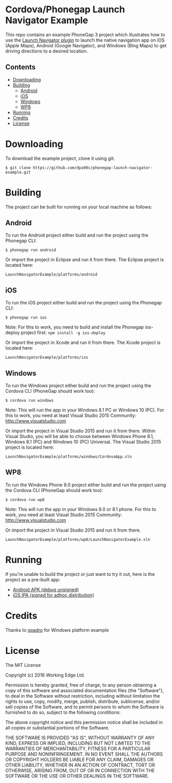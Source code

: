 Cordova/Phonegap Launch Navigator Example
=================================

This repo contains an example PhoneGap 3 project which illustrates how to use the [Launch Navigator plugin](https://github.com/dpa99c/phonegap-launch-navigator) to launch the native navigation app on iOS (Apple Maps), Android (Google Navigator), and Windows (Bing Maps) to get driving directions to a desired location.


## Contents
* [Downloading](#downloading)
* [Building](#building)
    * [Android](#android)
    * [iOS](#ios)
    * [Windows](#windows)
    * [WP8](#wp8)
* [Running](#running)
* [Credits](#credits)
* [License](#license)
 
# Downloading

To download the example project, clone it using git:

    $ git clone https://github.com/dpa99c/phonegap-launch-navigator-example.git

# Building

The project can be built for running on your local machine as follows:

## Android

To run the Android project either build and run the project using the Phonegap CLI:

    $ phonegap run android


Or import the project in Eclipse and run it from there. The Eclipse project is located here:

    LaunchNavigatorExample/platforms/android


## iOS

To run the iOS project either build and run the project using the Phonegap CLI:

    $ phonegap run ios

Note: For this to work, you need to build and install the Phonegap ios-deploy project first: `npm install -g ios-deploy`

Or import the project in Xcode and run it from there. The Xcode project is located here:

    LaunchNavigatorExample/platforms/ios

## Windows

To run the Windows project either build and run the project using the Cordova CLI (PhoneGap should work too):

    $ cordova run windows

Note: This will run the app in your Windows 8.1 PC or Windows 10 (PC). For this to work, you need at least Visual Studio 2015 Community: http://www.visualstudio.com

Or import the project in Visual Studio 2015 and run it from there. Within Visual Studio, you will be able to choose between Windows Phone 8.1, Windows 8.1 (PC) and Windows 10 (PC) Universal. The Visual Studio 2015 project is located here:

    LaunchNavigatorExample/platforms/windows/CordovaApp.sln

## WP8

To run the Windows Phone 8.0 project either build and run the project using the Cordova CLI (PhoneGap should work too):

    $ cordova run wp8

Note: This will run the app in your Windows 8.0 or 8.1 phone. For this to work, you need at least Visual Studio 2015 Community: http://www.visualstudio.com

Or import the project in Visual Studio 2015 and run it from there.

	LaunchNavigatorExample/platforms/wp8/LaunchNavigatorExample.sln

# Running
If you're unable to build the project or just want to try it out, here is the project as a pre-built app:

- [Android APK (debug unsigned)](build/LaunchNavigatorExample.apk)
- [iOS IPA (signed for adhoc distribution)](build/LaunchNavigatorExample.ipa)

# Credits

Thanks to [opadro](https://github.com/opadro) for Windows platform example

License
================

The MIT License

Copyright (c) 2016 Working Edge Ltd.

Permission is hereby granted, free of charge, to any person obtaining a copy
of this software and associated documentation files (the "Software"), to deal
in the Software without restriction, including without limitation the rights
to use, copy, modify, merge, publish, distribute, sublicense, and/or sell
copies of the Software, and to permit persons to whom the Software is
furnished to do so, subject to the following conditions:

The above copyright notice and this permission notice shall be included in
all copies or substantial portions of the Software.

THE SOFTWARE IS PROVIDED "AS IS", WITHOUT WARRANTY OF ANY KIND, EXPRESS OR
IMPLIED, INCLUDING BUT NOT LIMITED TO THE WARRANTIES OF MERCHANTABILITY,
FITNESS FOR A PARTICULAR PURPOSE AND NONINFRINGEMENT. IN NO EVENT SHALL THE
AUTHORS OR COPYRIGHT HOLDERS BE LIABLE FOR ANY CLAIM, DAMAGES OR OTHER
LIABILITY, WHETHER IN AN ACTION OF CONTRACT, TORT OR OTHERWISE, ARISING FROM,
OUT OF OR IN CONNECTION WITH THE SOFTWARE OR THE USE OR OTHER DEALINGS IN
THE SOFTWARE.